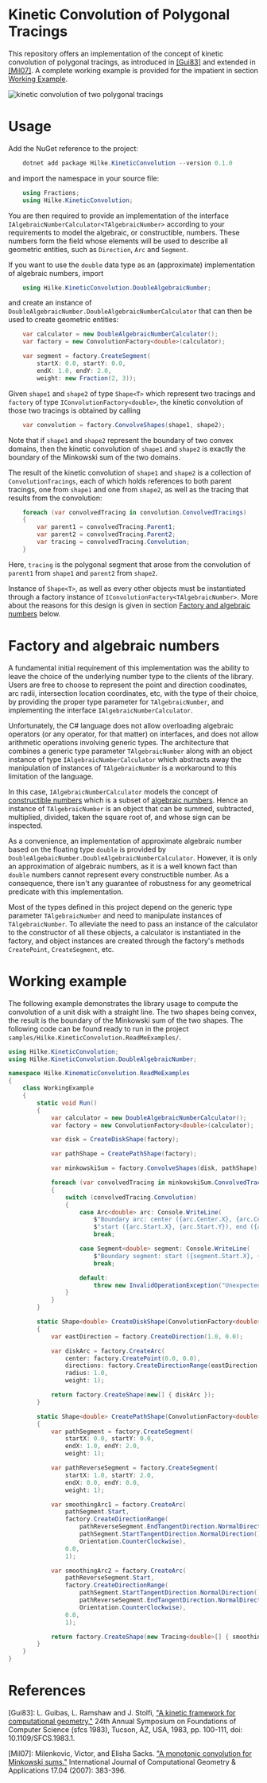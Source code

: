 # Kinetic Convolution of Polygonal Tracings
This repository offers an implementation of the concept of kinetic
convolution of polygonal tracings, as introduced in [[Gui83]](#references) and
extended in [[Mil07]](#references). A complete working example is
provided for the impatient in section [Working Example](#working-example).

![kinetic convolution of two polygonal tracings](/images/minkowski-sum.png)

# Usage
Add the NuGet reference to the project:
```PowerShell
    dotnet add package Hilke.KineticConvolution --version 0.1.0
```

and import the namespace in your source file:
```C#
    using Fractions;
    using Hilke.KineticConvolution;
```

You are then required to provide an implementation of the interface
`IAlgebraicNumberCalculator<TAlgebraicNumber>` according to your
requirements to model the algebraic, or constructible, numbers. These
numbers form the field whose elements will be used to describe all
geometric entities, such as `Direction`, `Arc` and `Segment`.

If you want to use the `double` data type as an (approximate)
implementation of algebraic numbers,  import
```C#
    using Hilke.KineticConvolution.DoubleAlgebraicNumber;
```
and create an instance of
`DoubleAlgebraicNumber.DoubleAlgebraicNumberCalculator` that can then
be used to create geometric entities:
```C#
    var calculator = new DoubleAlgebraicNumberCalculator();
    var factory = new ConvolutionFactory<double>(calculator);

    var segment = factory.CreateSegment(
        startX: 0.0, startY: 0.0,
        endX: 1.0, endY: 2.0,
        weight: new Fraction(2, 3));
```

Given `shape1` and `shape2` of type `Shape<T>` which represent two
tracings and `factory` of type
`IConvolutionFactory<double>`, the kinetic convolution of those two
tracings is obtained by calling
```C#
    var convolution = factory.ConvolveShapes(shape1, shape2);
```
Note that if `shape1` and `shape2` represent the boundary of two
convex domains, then the kinetic convolution of `shape1` and `shape2`
is exactly the boundary of the Minkowski sum of the two domains.

The result of the kinetic convolution of `shape1` and `shape2` is a
collection of `ConvolutionTracings`, each of which holds references to
both parent tracings, one from `shape1` and one from `shape2`, as well
as the tracing that results from the convolution:
```C#
    foreach (var convolvedTracing in convolution.ConvolvedTracings)
    {
        var parent1 = convolvedTracing.Parent1;
        var parent2 = convolvedTracing.Parent2;
        var tracing = convolvedTracing.Convolution;
    }
```
Here, `tracing` is the polygonal segment that arose from the
convolution of `parent1` from `shape1` and `parent2` from `shape2`.

Instance of `Shape<T>`, as well as every other objects must be
instantiated through a factory instance of
`IConvolutionFactory<TAlgebraicNumber>`. More about the reasons for
this design is given in section [Factory and algebraic numbers](#factory-and-algebraic-numbers)
below.

# Factory and algebraic numbers
A fundamental initial requirement of this implementation was the
ability to leave the choice of the underlying number type to the
clients of the library. Users are free to choose to represent the
point and direction coodinates, arc radii, intersection location
coordinates, etc, with the type of their choice, by providing the
proper type parameter for `TAlgebraicNumber`, and implementing the
interface `IAlgebraicNumberCalculator`.

Unfortunately, the C# language does not allow overloading algebraic
operators (or any operator, for that matter) on interfaces, and does not
allow arithmetic operations involving generic types. The architecture
that combines a generic type parameter `TAlgebraicNumber` along with
an object instance of type `IAlgebraicNumberCalculator` which
abstracts away the  manipulation of instances of `TAlgebraicNumber`
is a workaround to this limitation of the language.

In this case, `IAlgebraicNumberCalculator` models the concept of
[constructible numbers](https://en.wikipedia.org/wiki/Constructible_number) which is
a subset of [algebraic
numbers](https://en.wikipedia.org/wiki/Constructible_number). Hence an
instance of `TAlgebraicNumber` is an object that can be summed,
subtracted, multiplied, divided, taken the square root of, and whose sign
can be inspected.

As a convenience, an implementation of approximate algebraic number
based on the floating type `double` is provided by
`DoubleAlgebaicNumber.DoubleAlgebraicNumberCalculator`. However, it is
only an approximation of algebraic numbers, as it is a well known fact
than `double` numbers cannot represent every constructible number. As
a consequence, there isn't any guarantee of robustness for any
geometrical predicate with this implementation.

Most of the types defined in this project depend on the generic type
parameter `TAlgebraicNumber` and need to manipulate instances of
`TAlgebraicNumber`. To alleviate the need to pass an instance of the
calculator to the constructor of all these objects, a calculator is
instantiated in the factory, and object instances are created through
the factory's methods `CreatePoint`, `CreateSegment`, etc.

# Working example
The following example demonstrates the library usage to compute the
convolution of a unit disk with a straight line. The two shapes being
convex, the result is the boundary of the Minkowski sum of the two
shapes. The following code can be found ready to run in the project
`samples/Hilke.KineticConvolution.ReadMeExamples/`.

```C#
using Hilke.KineticConvolution;
using Hilke.KineticConvolution.DoubleAlgebraicNumber;

namespace Hilke.KinematicConvolution.ReadMeExamples
{
    class WorkingExample
    {
        static void Run()
        {
            var calculator = new DoubleAlgebraicNumberCalculator();
            var factory = new ConvolutionFactory<double>(calculator);

            var disk = CreateDiskShape(factory);

            var pathShape = CreatePathShape(factory);

            var minkowskiSum = factory.ConvolveShapes(disk, pathShape);

            foreach (var convolvedTracing in minkowskiSum.ConvolvedTracings)
            {
                switch (convolvedTracing.Convolution)
                {
                    case Arc<double> arc: Console.WriteLine(
                        $"Boundary arc: center ({arc.Center.X}, {arc.Center.Y}), radius {arc.Radius}, " +
                        $"start ({arc.Start.X}, {arc.Start.Y}), end ({arc.End.X}, {arc.End.Y})");
                        break;

                    case Segment<double> segment: Console.WriteLine(
                        $"Boundary segment: start ({segment.Start.X}, {segment.Start.Y}), end ({segment.End.X}, {segment.End.Y})");
                        break;

                    default:
                        throw new InvalidOperationException("Unexpected tracing encountered.");
                }
            }
        }

        static Shape<double> CreateDiskShape(ConvolutionFactory<double> factory)
        {
            var eastDirection = factory.CreateDirection(1.0, 0.0);

            var diskArc = factory.CreateArc(
                center: factory.CreatePoint(0.0, 0.0),
                directions: factory.CreateDirectionRange(eastDirection, eastDirection, Orientation.CounterClockwise),
                radius: 1.0,
                weight: 1);

            return factory.CreateShape(new[] { diskArc });
        }

        static Shape<double> CreatePathShape(ConvolutionFactory<double> factory)
        {
            var pathSegment = factory.CreateSegment(
                startX: 0.0, startY: 0.0,
                endX: 1.0, endY: 2.0,
                weight: 1);

            var pathReverseSegment = factory.CreateSegment(
                startX: 1.0, startY: 2.0,
                endX: 0.0, endY: 0.0,
                weight: 1);

            var smoothingArc1 = factory.CreateArc(
                pathSegment.Start,
                factory.CreateDirectionRange(
                    pathReverseSegment.EndTangentDirection.NormalDirection().Opposite(),
                    pathSegment.StartTangentDirection.NormalDirection().Opposite(),
                    Orientation.CounterClockwise),
                0.0,
                1);

            var smoothingArc2 = factory.CreateArc(
                pathReverseSegment.Start,
                factory.CreateDirectionRange(
                    pathSegment.StartTangentDirection.NormalDirection().Opposite(),
                    pathReverseSegment.EndTangentDirection.NormalDirection().Opposite(),
                    Orientation.CounterClockwise),
                0.0,
                1);

            return factory.CreateShape(new Tracing<double>[] { smoothingArc1, pathSegment, smoothingArc2, pathReverseSegment });
        }
    }
}
```

# References
[Gui83]: L. Guibas, L. Ramshaw and J. Stolfi, ["A kinetic framework for computational geometry,"](https://ieeexplore.ieee.org/stamp/stamp.jsp?tp=&arnumber=4568066&isnumber=4568049) 24th Annual Symposium on Foundations of Computer Science (sfcs 1983), Tucson, AZ, USA, 1983, pp. 100-111, doi: 10.1109/SFCS.1983.1.

[Mil07]: Milenkovic, Victor, and Elisha Sacks. ["A monotonic convolution for Minkowski sums."](https://www.worldscientific.com/doi/abs/10.1142/S0218195907002392) International Journal of Computational Geometry & Applications 17.04 (2007): 383-396.
